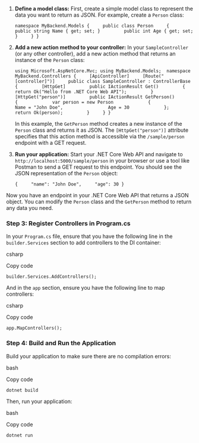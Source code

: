 1. **Define a model class:** First, create a simple model class to represent the data you want to return as JSON. For example, create a `Person` class:

    
    `namespace MyBackend.Models {     public class Person     {         public string Name { get; set; }         public int Age { get; set; }     } }`
    
2. **Add a new action method to your controller:** In your `SampleController` (or any other controller), add a new action method that returns an instance of the `Person` class:
    
    `using Microsoft.AspNetCore.Mvc; using MyBackend.Models;  namespace MyBackend.Controllers {     [ApiController]     [Route("[controller]")]     public class SampleController : ControllerBase     {         [HttpGet]         public IActionResult Get()         {             return Ok("Hello from .NET Core Web API");         }          [HttpGet("person")]         public IActionResult GetPerson()         {             var person = new Person             {                 Name = "John Doe",                 Age = 30             };              return Ok(person);         }     } }`
    
    In this example, the `GetPerson` method creates a new instance of the `Person` class and returns it as JSON. The `[HttpGet("person")]` attribute specifies that this action method is accessible via the `/sample/person` endpoint with a GET request.
    
3. **Run your application:** Start your .NET Core Web API and navigate to `http://localhost:5000/sample/person` in your browser or use a tool like Postman to send a GET request to this endpoint. You should see the JSON representation of the `Person` object:
    
    `{     "name": "John Doe",     "age": 30 }`
    

Now you have an endpoint in your .NET Core Web API that returns a JSON object. You can modify the `Person` class and the `GetPerson` method to return any data you need.


### Step 3: Register Controllers in Program.cs

In your `Program.cs` file, ensure that you have the following line in the `builder.Services` section to add controllers to the DI container:

csharp

Copy code

`builder.Services.AddControllers();`

And in the `app` section, ensure you have the following line to map controllers:

csharp

Copy code

`app.MapControllers();`

### Step 4: Build and Run the Application

Build your application to make sure there are no compilation errors:

bash

Copy code

`dotnet build`

Then, run your application:

bash

Copy code

`dotnet run`